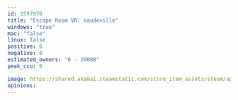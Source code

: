 ```yaml
---
id: 1597970
title: "Escape Room VR: Vaudeville"
windows: "true"
mac: "false"
linux: false
positive: 6
negative: 0
estimated_owners: "0 - 20000"
peak_ccu: 0

image: https://shared.akamai.steamstatic.com/store_item_assets/steam/apps/1597970/header.jpg?t=1679694032
opinions:
---
```


